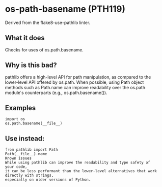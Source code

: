 # os-path-basename (PTH119)
Derived from the flake8-use-pathlib linter.
## What it does
Checks for uses of os.path.basename.
## Why is this bad?
pathlib offers a high-level API for path manipulation, as compared to
the lower-level API offered by os.path. When possible, using Path object
methods such as Path.name can improve readability over the os.path
module's counterparts (e.g., os.path.basename()).
## Examples
```
import os
os.path.basename(__file__)
```
## Use instead:
```
from pathlib import Path
Path(__file__).name
Known issues
While using pathlib can improve the readability and type safety of your code,
it can be less performant than the lower-level alternatives that work directly with strings,
especially on older versions of Python.
```